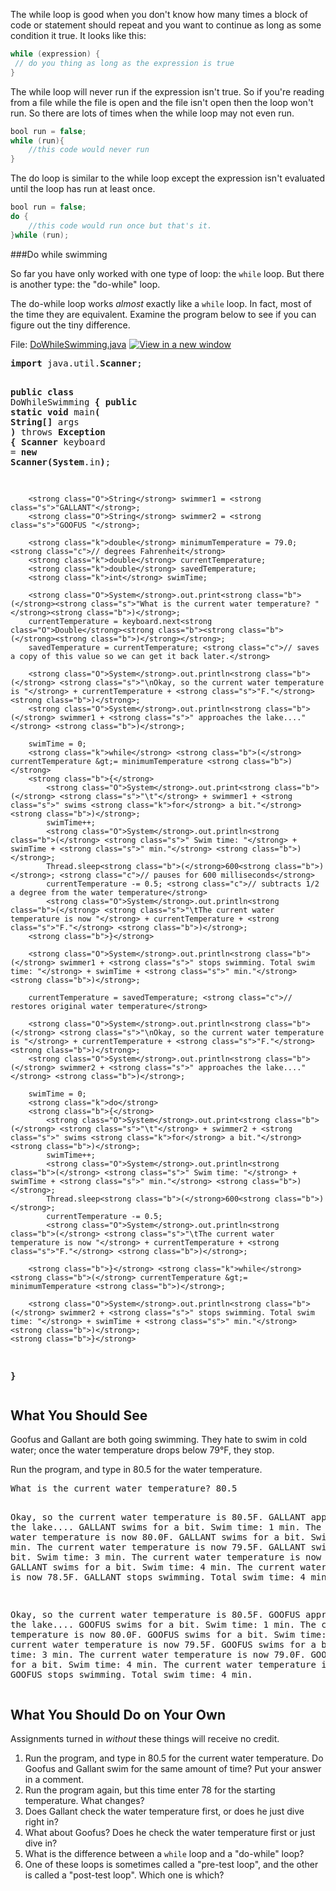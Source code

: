 The while loop is good when you don't know how many times a block of code or statement should repeat and you want to continue as long as some condition it true. It looks like this:
```java
while (expression) {
 // do you thing as long as the expression is true
}
```
The while loop will never run if the expression isn't true. So if you're reading from a file while the file is open and the file isn't open then the loop won't run. So there are lots of times when the while loop may not even run.
```java
bool run = false;
while (run){
    //this code would never run
}
```

The do loop is similar to the while loop except the expression isn't evaluated until the loop has run at least once.
```java
bool run = false;
do {
    //this code would run once but that's it.
}while (run);
```



###Do while swimming

So far you have only worked with one type of loop: the <code class="k">while</code> loop. But there is another type: the "do-while" loop.</p>
<p>The do-while loop works <em>almost</em> exactly like a <code class="k">while</code> loop. In fact, most of the time they are equivalent. Examine the program below to see if you can figure out the tiny difference.</p>
<p>File:&nbsp;<span class="instructure_file_link_holder link_holder"><a class="" title="DoWhileSwimming.java" href="https://canvas.instructure.com/courses/970783/files/36794442/download?wrap=1" data-api-endpoint="https://canvas.instructure.com/api/v1/courses/970783/files/36794442" data-api-returntype="File">DoWhileSwimming.java</a><a href="https://canvas.instructure.com/courses/970783/files/36794442/download?wrap=1" target="_blank" title="View in a new window" style="padding-left: 5px;"><img src="./Do While Swimming_ Java - Soup to Web - September Cohort_files/popout.png" alt="View in a new window"></a></span></p>
<pre class="CODE"><strong class="k">import</strong> java.util.<strong class="O">Scanner</strong>;

<strong class="k">public</strong> <strong class="k">class</strong> DoWhileSwimming
<strong class="b">{</strong>
    <strong class="k">public static void</strong> main<strong class="b">(</strong> <strong class="O">String</strong><strong class="b">[]</strong> args <strong class="b">)</strong> throws <strong class="O">Exception</strong>
    <strong class="b">{</strong>
        <strong class="O">Scanner</strong> keyboard = <strong class="k">new</strong> <strong class="O">Scanner</strong><strong class="b">(</strong><strong class="O">System</strong>.in<strong class="b">)</strong>;

        <strong class="O">String</strong> swimmer1 = <strong class="s">"GALLANT"</strong>;
        <strong class="O">String</strong> swimmer2 = <strong class="s">"GOOFUS "</strong>;

        <strong class="k">double</strong> minimumTemperature = 79.0; <strong class="c">// degrees Fahrenheit</strong>
        <strong class="k">double</strong> currentTemperature;
        <strong class="k">double</strong> savedTemperature;
        <strong class="k">int</strong> swimTime;

        <strong class="O">System</strong>.out.print<strong class="b">(</strong><strong class="s">"What is the current water temperature? "</strong><strong class="b">)</strong>;
        currentTemperature = keyboard.next<strong class="O">Double</strong><strong class="b"><strong class="b">(</strong><strong class="b">)</strong></strong>;
        savedTemperature = currentTemperature; <strong class="c">// saves a copy of this value so we can get it back later.</strong>

        <strong class="O">System</strong>.out.println<strong class="b">(</strong> <strong class="s">"\nOkay, so the current water temperature is "</strong> + currentTemperature + <strong class="s">"F."</strong> <strong class="b">)</strong>;
        <strong class="O">System</strong>.out.println<strong class="b">(</strong> swimmer1 + <strong class="s">" approaches the lake...."</strong> <strong class="b">)</strong>;

        swimTime = 0;
        <strong class="k">while</strong> <strong class="b">(</strong> currentTemperature &gt;= minimumTemperature <strong class="b">)</strong>
        <strong class="b">{</strong>
            <strong class="O">System</strong>.out.print<strong class="b">(</strong> <strong class="s">"\t"</strong> + swimmer1 + <strong class="s">" swims <strong class="k">for</strong> a bit."</strong> <strong class="b">)</strong>;
            swimTime++;
            <strong class="O">System</strong>.out.println<strong class="b">(</strong> <strong class="s">" Swim time: "</strong> + swimTime + <strong class="s">" min."</strong> <strong class="b">)</strong>;
            Thread.sleep<strong class="b">(</strong>600<strong class="b">)</strong>; <strong class="c">// pauses for 600 milliseconds</strong>
            currentTemperature -= 0.5; <strong class="c">// subtracts 1/2 a degree from the water temperature</strong>
            <strong class="O">System</strong>.out.println<strong class="b">(</strong> <strong class="s">"\tThe current water temperature is now "</strong> + currentTemperature + <strong class="s">"F."</strong> <strong class="b">)</strong>;
        <strong class="b">}</strong>

        <strong class="O">System</strong>.out.println<strong class="b">(</strong> swimmer1 + <strong class="s">" stops swimming. Total swim time: "</strong> + swimTime + <strong class="s">" min."</strong> <strong class="b">)</strong>;

        currentTemperature = savedTemperature; <strong class="c">// restores original water temperature</strong>

        <strong class="O">System</strong>.out.println<strong class="b">(</strong> <strong class="s">"\nOkay, so the current water temperature is "</strong> + currentTemperature + <strong class="s">"F."</strong> <strong class="b">)</strong>;
        <strong class="O">System</strong>.out.println<strong class="b">(</strong> swimmer2 + <strong class="s">" approaches the lake...."</strong> <strong class="b">)</strong>;

        swimTime = 0;
        <strong class="k">do</strong>
        <strong class="b">{</strong>
            <strong class="O">System</strong>.out.print<strong class="b">(</strong> <strong class="s">"\t"</strong> + swimmer2 + <strong class="s">" swims <strong class="k">for</strong> a bit."</strong> <strong class="b">)</strong>;
            swimTime++;
            <strong class="O">System</strong>.out.println<strong class="b">(</strong> <strong class="s">" Swim time: "</strong> + swimTime + <strong class="s">" min."</strong> <strong class="b">)</strong>;
            Thread.sleep<strong class="b">(</strong>600<strong class="b">)</strong>;
            currentTemperature -= 0.5;
            <strong class="O">System</strong>.out.println<strong class="b">(</strong> <strong class="s">"\tThe current water temperature is now "</strong> + currentTemperature + <strong class="s">"F."</strong> <strong class="b">)</strong>;

        <strong class="b">}</strong> <strong class="k">while</strong> <strong class="b">(</strong> currentTemperature &gt;= minimumTemperature <strong class="b">)</strong>;

        <strong class="O">System</strong>.out.println<strong class="b">(</strong> swimmer2 + <strong class="s">" stops swimming. Total swim time: "</strong> + swimTime + <strong class="s">" min."</strong> <strong class="b">)</strong>;
    <strong class="b">}</strong>
<strong class="b">}</strong>
</pre>
<h2>What You Should See</h2>
<p>Goofus and Gallant are both going swimming. They hate to swim in cold water; once the water temperature drops below 79°F, they stop.</p>
<p>Run the program, and type in 80.5 for the water temperature.</p>
<pre class="DOSBOX">What is the current water temperature? 80.5

Okay, so the current water temperature is 80.5F.
GALLANT approaches the lake....
        GALLANT swims for a bit. Swim time: 1 min.
        The current water temperature is now 80.0F.
        GALLANT swims for a bit. Swim time: 2 min.
        The current water temperature is now 79.5F.
        GALLANT swims for a bit. Swim time: 3 min.
        The current water temperature is now 79.0F.
        GALLANT swims for a bit. Swim time: 4 min.
        The current water temperature is now 78.5F.
GALLANT stops swimming. Total swim time: 4 min.

Okay, so the current water temperature is 80.5F.
GOOFUS  approaches the lake....
        GOOFUS  swims for a bit. Swim time: 1 min.
        The current water temperature is now 80.0F.
        GOOFUS  swims for a bit. Swim time: 2 min.
        The current water temperature is now 79.5F.
        GOOFUS  swims for a bit. Swim time: 3 min.
        The current water temperature is now 79.0F.
        GOOFUS  swims for a bit. Swim time: 4 min.
        The current water temperature is now 78.5F.
GOOFUS  stops swimming. Total swim time: 4 min.
</pre>
<h2>What You Should Do on Your Own</h2>
<p>Assignments turned in <em>without</em> these things will receive no credit.</p>
<ol>
<li>Run the program, and type in 80.5 for the current water temperature. Do Goofus and Gallant swim for the same amount of time? Put your answer in a comment.</li>
<li>Run the program again, but this time enter 78 for the starting temperature. What changes?</li>
<li>Does Gallant check the water temperature first, or does he just dive right in?</li>
<li>What about Goofus? Does he check the water temperature first or just dive in?</li>
<li>What is the difference between a <code class="k">while</code> loop and a "do-while" loop?</li>
<li>One of these loops is sometimes called a "pre-test loop", and the other is called a "post-test loop". Which one is which?</li>
</ol>
  
</div>
